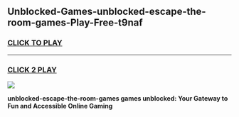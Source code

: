 
## Unblocked-Games-unblocked-escape-the-room-games-Play-Free-t9naf
<h3>
<a href="https://premium76.site?title=unblocked-escape-the-room-games&ref=17A">CLICK TO PLAY</a></h3>
<hr>

<h3>
<a href="https://premium76.site?title=unblocked-escape-the-room-games&ref=17A">CLICK 2 PLAY</a>
  
</h3>

<a href="https://premium76.site?title=unblocked-escape-the-room-games&ref=17A"><img src="https://clearcache.store/games.png"></a>


**unblocked-escape-the-room-games games unblocked: Your Gateway to Fun and Accessible Online Gaming**

